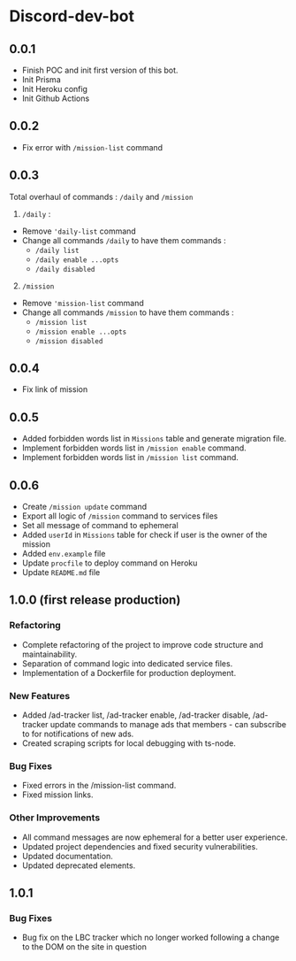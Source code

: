 # Discord-dev-bot

## 0.0.1

- Finish POC and init first version of this bot.
- Init Prisma
- Init Heroku config
- Init Github Actions

## 0.0.2

- Fix error with `/mission-list` command

## 0.0.3

Total overhaul of commands : `/daily` and `/mission`

1. `/daily` :

- Remove `'daily-list` command
- Change all commands `/daily` to have them commands :
    - `/daily list`
    - `/daily enable ...opts`
    - `/daily disabled`

2. `/mission`

- Remove `'mission-list` command
- Change all commands `/mission` to have them commands :
    - `/mission list`
    - `/mission enable ...opts`
    - `/mission disabled`

## 0.0.4

- Fix link of mission

## 0.0.5

- Added forbidden words list in `Missions` table and generate migration file.
- Implement forbidden words list in `/mission enable` command.
- Implement forbidden words list in `/mission list` command.

## 0.0.6

- Create `/mission update` command
- Export all logic of `/mission` command to services files
- Set all message of command to ephemeral
- Added `userId` in `Missions` table for check if user is the owner of the mission
- Added `env.example` file
- Update `procfile` to deploy command on Heroku
- Update `README.md` file

## 1.0.0 (first release production)

### Refactoring

- Complete refactoring of the project to improve code structure and maintainability.
- Separation of command logic into dedicated service files.
- Implementation of a Dockerfile for production deployment.

### New Features

- Added /ad-tracker list, /ad-tracker enable, /ad-tracker disable, /ad-tracker update commands to manage ads that members - can subscribe to for notifications of new ads.
- Created scraping scripts for local debugging with ts-node.

### Bug Fixes

- Fixed errors in the /mission-list command.
- Fixed mission links.

### Other Improvements

- All command messages are now ephemeral for a better user experience.
- Updated project dependencies and fixed security vulnerabilities.
- Updated documentation.
- Updated deprecated elements.

## 1.0.1

### Bug Fixes

- Bug fix on the LBC tracker which no longer worked following a change to the DOM on the site in question
